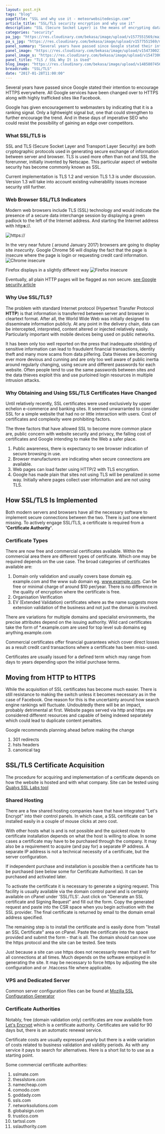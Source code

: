 ```yaml
---
layout: post.njk
tags: "blog"
pageTitle: "SSL and why use it - meteorwebsitedesign.com"
article_title: "SSL/TLS security encryption and why use it"
description: "SSL (Secure Socket Layer) is the means of encrypting data between server and web browser and free certificates are now available."
categories: "security"
pa_jpg: "https://res.cloudinary.com/bekasa/image/upload/v1577551569/mailbox_new_bc2iq5.jpg"
pa_s_jpg: "https://res.cloudinary.com/bekasa/image/upload/v1577551569/mailbox_new_katdde.webp"
panel_summary: "Several years have passed since Google stated their intention to encourage HTTPS everywhere. All Google services have been changed over to HTTPS along with highly trafficked sites like Facebook."
panel_image: "https://res.cloudinary.com/bekasa/image/upload/v1547300219/mailbox_kbct76.webp"
panel_image_s: "https://res.cloudinary.com/bekasa/image/upload/v1547300219/mailbox_sj_jxuelm.jpg"
panel_title: "TLS / SSL Why It is Used"
blog_image: "https://res.cloudinary.com/bekasa/image/upload/v1485807456/ssl-comp_ycoppv.png"
breadcrumb: "SSL/TLS"
date: "2017-01-28T11:00:00"
---
```

Several years have passed since Google stated their intention to encourage HTTPS everywhere. All Google services have been changed over to HTTPS along with highly trafficked sites like Facebook.


 Google has given encouragement to webmasters  by indicating that it is a ranking signal. Only a lightweight signal but, one that could strengthen to further encourage the trend. And in these days of imperative SEO who could resist the possibility of gaining an edge over competitors.

### What SSL/TLS is
SSL and TLS (Secure Socket Layer and Transport Layer Security) are both cryptographic protocols used in generating secure exchange of information between server and browser. TLS is used more often than not and SSL the forerunner, initially invented by Netscape. This particular aspect of website security has become commonly known as SSL. 

Current implementation is TLS 1.2 and version TLS 1.3 is under discussion. Version 1.3 will take into account existing vulnerability issues increase security still further.

### Web Browser SSL/TLS Indicators
Modern web browsers include TLS (SSL) technology and would indicate the presence of a secure data interchange session by displaying a green padlock to the left of the Internet address. And starting the Internet address with http**s**://.

![https://](https://res.cloudinary.com/bekasa/image/upload/v1485807456/ssl_icon_fvy6ga.png)

In the very near future ( around January 2017) browsers are going to display site *insecurity*. Google Chrome 56 will display the fact that the page is insecure where the page is login or requesting credit card information.
![Chrome insecure](https://res.cloudinary.com/bekasa/image/upload/v1485964718/not_secure_chrome_pjga6l.png)

Firefox displays in a slightly different way
![Firefox insecure](https://res.cloudinary.com/bekasa/image/upload/v1525961459/not_secure_yc2vwm.jpg)

Eventually, all plain HTTP pages will be flagged as non secure.
[see Google security article](https://security.googleblog.com/2016/09/moving-towards-more-secure-web.html)

### Why Use SSL/TLS?
The problem with standard Internet protocol (Hypertext Transfer Protocol **HTTP**) is that information is transferred between server and browser in cleartext format. After all, the World Wide Web was initially designed to disseminate information publicly. At any point in the delivery chain, data can be intercepted, interpreted, content altered or injected relatively easily. Particularly important with mobile devices being used on public networks.

It has been only too well reported on the press that inadequate shielding of sensitive information can lead to fraudulent financial transactions, identity theft and many more scams from data pilfering. Data thieves are becoming ever more devious and cunning and are only too well aware of public inertia around regularly changing, using secure and different passwords for each website. Often people tend to use the same passwords between sites and the data thieves exploit this and use purloined login resources in multiple intrusion attacks.

### Why Obtaining and Using SSL/TLS Certificates Have Changed
Until relatively recently, SSL certificates were used exclusively by upper echelon e-commerce and banking sites. It seemed unwarranted to consider SSL for a simple website that had no or little interaction with users. Cost of certificates and complexity were prohibiting factors.

The three factors that have allowed SSL to become more common place are, public concern with website security and privacy, the falling cost of certificates and Google intending to make the Web a safer place.

1. Public awareness, there is expectancy to see browser indication of secure browsing in use.
2. Browser manufacturers are indicating when secure connections are available.
3. Web pages can load faster  using HTTP/2 with TLS encryption.
4. Google has made plain that sites not using TLS will be penalized in some way. Initially where pages collect user information and are not using TLS. 

## How SSL/TLS Is Implemented
Both modern servers and browsers have all the necessary software to implement secure connections between the two. There is just one element missing. To actively engage SSL/TLS, a certificate is required from a **'Certificate Authority'**.

### Certificate Types
There are now free and commercial certificates available. Within the commercial area there are different types of certificate. Which one may be required depends on the use case. The broad categories of certificates available are:
1. Domain only validation and usually covers base domain eg. example.com and the www sub domain eg. www.example.com. Can be free or minimal charge of around $10 per/year. There is no difference in the quality of encryption where the certificate is free.
2. Organisation Verification 
3. EV (Extended Validation) certificates where as the name suggests more extension validation of the business and not just the domain is involved.

There are variations for multiple domains and specialist environments, the precise attributes depend on the issuing authority. Wild card certificates take the form of *.example.com are used for top level sub domains eg anything.example.com

 Commercial certificates offer financial guarantees  which cover direct losses as a result credit card transactions where a certificate has been miss-used.

Certificates are usually issued for a defined term which may range from days to years depending upon the initial purchase terms.

## Moving from HTTP to HTTPS
While the acquisition of SSL certificates has become much easier. There is still resistance to making the switch unless it becomes necessary as in the case of Facebook. One reason for this is the uncertainty around how search engine rankings will fluctuate. Undoubtedly there will be an impact, probably detrimental at first. Website pages served via http and https are considered different resources and capable of being indexed separately which could lead to duplicate content penalties.

Google recommends planning ahead before making the change 

1. 301 redirects
2. hsts headers
3. canonical tag


## SSL/TLS Certificate Acquisition
The procedure for acquiring and implementation of a certificate depends on how the website is hosted and with what company.
Site can be tested using [Qualys SSL Labs tool](https://www.ssllabs.com/ssltest/)

### Shared Hosting
There are a few shared hosting companies have that have integrated "Let's Encrypt" into their control panels. In which case, a SSL certificate can be installed easily in a couple of mouse clicks at zero cost.

With other hosts what is and is not possible and the quickest route to certificate installation depends on what the host is willing to allow. In some cases a certificate may have to be purchased through the company. It may also be a requirement to acquire (and pay for) a separate IP address. A separate IP address is not a technical necessity of a certificate, but the server configuration.

If independent purchase and installation is possible then a certificate has to be purchased (see below some for Certificate Authorities). It can be purchased and activated later.

To activate the certificate it is necessary to generate a signing request. This facility is usually available via the domain control panel and is certainly available on cPanel under 'SSL/TLS'. Just click on "Generate an SSL certificate and Signing Request" and fill out the form.
Copy the generated request and paste into the CSR space when you begin activation with the SSL provider. The final certificate is returned by email to the domain email address specified.

The remaining step is to install the certificate and is easily done from "Install an SSL Certificate" area on cPanel. Paste the certificate into the space provided and submit the form - that is all. The domain should can now use the https protocol and the site can be tested. See tests

Just because a site can use https does not necessarily mean that it will for all connections at all times. Much depends on the software employed in generating the site. It may be necessary to force https by adjusting the site configuration and or .htaccess file where applicable.

### VPS and Dedicated Server

Common server configuration files can be found at [Mozilla SSL Configuration Generator](https://mozilla.github.io/server-side-tls/ssl-config-generator/)



### Certificate Authorities

Notably, free (domain validation only) certificates are now available from [Let's Encrypt](https://letsencrypt.org/) which is a certificate authority. Certificates are valid for 90 days but, there is an automatic renewal service.

Certificate costs are usually expressed yearly but there is a wide variation of costs related to business validation and validity periods. As with any service it pays to search for alternatives. Here is a short list to to use as a starting point.

Some commercial certificate authorities:

1. sslmate.com
2. thesslstore.com
3. namecheap.com
5. comodo.com
4. goddady.com
6. ssls.com
7. networksolutions.com
8. globalsign.com
9. trustico.com
10. tartssl.com
11. sslauthority.com
    




